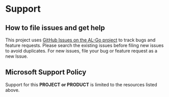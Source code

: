 # Support

## How to file issues and get help  

This project uses [GitHub Issues on the AL-Go project](https://github.com/microsoft/AL-Go/issues) to track bugs and feature requests. Please search the existing 
issues before filing new issues to avoid duplicates.  For new issues, file your bug or 
feature request as a new Issue.

## Microsoft Support Policy  

Support for this **PROJECT or PRODUCT** is limited to the resources listed above.